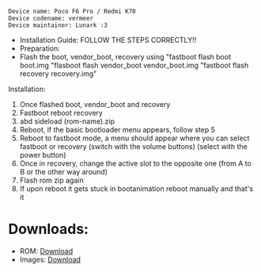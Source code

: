 ```
Device name: Poco F6 Pro / Redmi K70
Device codename: vermeer
Device maintainer: Lunark :3
```

- Installation Guide:
FOLLOW THE STEPS CORRECTLY!!
- Preparation:
- Flash the boot, vendor_boot, recovery using
 "fastboot flash boot boot.img
 "flasboot flash vendor_boot vendor_boot.img
 "fastboot flash recovery recovery.img"

Installation:
1. Once flashed boot, vendor_boot and recovery
2. Fastboot reboot recovery
3. abd sideload (rom-name).zip
4. Reboot, if the basic bootloader menu appears, follow step 5
5. Reboot to fastboot mode, a menu should appear where you can select fastboot or recovery (switch with the volume buttons) (select with the power button)
6. Once in recovery, change the active slot to the opposite one (from A to B or the other way around)
7. Flash rom zip again
8. If upon reboot it gets stuck in bootanimation reboot manually and that's it

# Downloads:
* ROM: [Download](https://sourceforge.net/projects/pixelstar/files/vermeer/uday)
* Images: [Download](https://sourceforge.net/projects/pixelstar/files/vermeer/uday/images)
